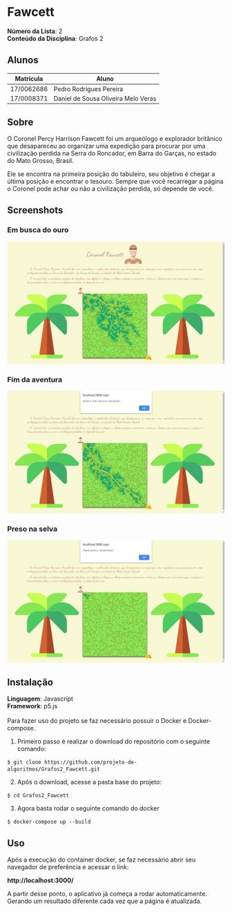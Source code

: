 # Fawcett

**Número da Lista**: 2<br>
**Conteúdo da Disciplina**: Grafos 2<br>

## Alunos
|Matrícula | Aluno |
| -- | -- |
| 17/0062686 |  Pedro Rodrigues Pereira |
| 17/0008371 |  Daniel de Sousa Oliveira Melo Veras |

## Sobre 
O Coronel Percy Harrison Fawcett foi um arqueólogo e explorador britânico que desapareceu ao organizar uma expedição para procurar por uma civilização perdida na Serra do Roncador, em Barra do Garças, no estado do Mato Grosso, Brasil.

Ele se encontra na primeira posição do tabuleiro, seu objetivo é chegar a última posição e encontrar o tesouro. Sempre que você recarregar a página o Coronel pode achar ou não a civilização perdida, só depende de você.

## Screenshots

### Em busca do ouro

![01](./docs/processo.jpg)

### Fim da aventura

![02](./docs/ouro.jpg)

### Preso na selva

![03](./docs/preso.jpg)


## Instalação 
**Linguagem**: Javascript<br>
**Framework**: p5.js<br>
<br>
Para fazer uso do projeto se faz necessário possuir o Docker e Docker-compose.

1. Primeiro passo é realizar o download do repositório com o seguinte comando:

```
$ git clone https://github.com/projeto-de-algoritmos/Grafos2_Fawcett.git
```


2. Após o download, acesse a pasta base do projeto:

```
$ cd Grafos2_Fawcett
```

3. Agora basta rodar o seguinte comando do docker

```
$ docker-compose up --build
```

## Uso 
Após a execução do container docker, se faz necessário abrir seu navegador de preferência e acessar o link:

**http://localhost:3000/**

A partir desse ponto, o aplicativo já começa a rodar automaticamente. Gerando um resultado diferente cada vez que a página é atualizada.
